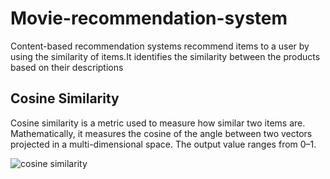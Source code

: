 # Movie-recommendation-system
Content-based recommendation systems recommend items to a user by using the similarity of 
items.It identifies the similarity between the products based on their descriptions
## Cosine Similarity
Cosine similarity is a metric used to measure how similar two items are. Mathematically, it measures 
the cosine of the angle between two vectors projected in a multi-dimensional space. The output 
value ranges from 0–1.

![cosine similarity](https://user-images.githubusercontent.com/93053123/192841435-49d1b7c9-3470-43e4-a60d-d25009509bb5.png)


